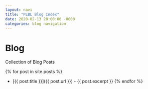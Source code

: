 ```yaml
---
layout: navi
title: "PLBL Blog Index"
date: 2020-02-13 20:00:00 -0000
categories: blog navigation
---
```

# Blog

Collection of Blog Posts

{% for post in site.posts %}
* [{{ post.title }}]({{ post.url }}) - {{ post.excerpt }}
{% endfor %}
